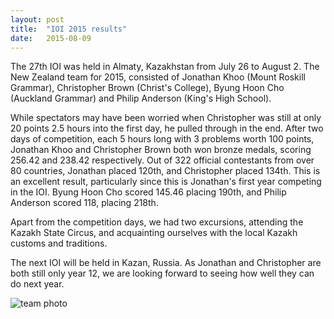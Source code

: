 ```yaml
---
layout: post
title:  "IOI 2015 results"
date:   2015-08-09
---
```


The 27th IOI was held in Almaty, Kazakhstan from July 26 to August 2. The New Zealand team for 2015, consisted of Jonathan Khoo (Mount Roskill Grammar), Christopher Brown (Christ's College), Byung Hoon Cho (Auckland Grammar) and Philip Anderson (King's High School).

While spectators may have been worried when Christopher was still at only 20 points 2.5 hours into the first day, he pulled through in the end. After two days of competition, each 5 hours long with 3 problems worth 100 points, Jonathan Khoo and Christopher Brown both won bronze medals, scoring 256.42 and 238.42 respectively. Out of 322 official contestants from over 80 countries, Jonathan placed 120th, and Christopher placed 134th. This is an excellent result, particularly since this is Jonathan's first year competing in the IOI. Byung Hoon Cho scored 145.46 placing 190th, and Philip Anderson scored 118, placing 218th.

Apart from the competition days, we had two excursions, attending the Kazakh State Circus, and acquainting ourselves with the local Kazakh customs and traditions.

The next IOI will be held in Kazan, Russia. As Jonathan and Christopher are both still only year 12, we are looking forward to seeing how well they can do next year.

![team photo](http://nzoi.org.nz/gallery/2015%20-%20Kazakhstan/DSC01244.JPG)
